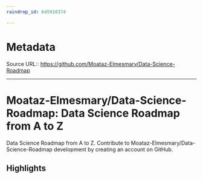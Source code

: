 ```yaml
---
raindrop_id: 645910374

---
```


# Metadata
Source URL:: https://github.com/Moataz-Elmesmary/Data-Science-Roadmap


---
# Moataz-Elmesmary/Data-Science-Roadmap: Data Science Roadmap from A to Z

Data Science Roadmap from A to Z. Contribute to Moataz-Elmesmary/Data-Science-Roadmap development by creating an account on GitHub.

## Highlights

